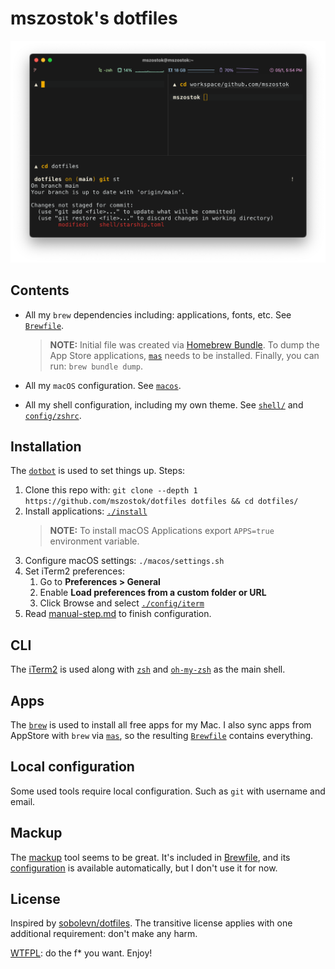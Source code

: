 # mszostok's dotfiles

![](./docs/assets/terminal.png)

## Contents

- All my `brew` dependencies including: applications, fonts, etc. See [`Brewfile`](./Brewfile).

  > **NOTE:** Initial file was created via [Homebrew Bundle](https://github.com/Homebrew/homebrew-bundle).
  > To dump the App Store applications, [`mas`](https://github.com/mas-cli/mas) needs to be installed.
  > Finally, you can run: `brew bundle dump`.

- All my `macOS` configuration. See [`macos`](./macos/).
- All my shell configuration, including my own theme. See [`shell/`](./shell)
  and [`config/zshrc`](./config/zshrc).

## Installation

The [`dotbot`](https://github.com/anishathalye/dotbot/) is used to set things up. Steps:

1. Clone this repo with: `git clone --depth 1 https://github.com/mszostok/dotfiles dotfiles && cd dotfiles/`
2. Install applications: [`./install`](./install)
   > **NOTE:** To install macOS Applications export `APPS=true` environment variable.
3. Configure macOS settings: `./macos/settings.sh`
4. Set iTerm2 preferences:
   1. Go to **Preferences > General**
   2. Enable **Load preferences from a custom folder or URL**
   3. Click Browse and select [`./config/iterm`](./config/iterm)
5. Read [manual-step.md](./docs/manual-step.md) to finish configuration.

## CLI

The [iTerm2](https://iterm2.com/) is used along with [`zsh`](https://github.com/zsh-users/zsh)
and [`oh-my-zsh`](https://github.com/robbyrussell/oh-my-zsh) as the main shell.

## Apps

The [`brew`](https://brew.sh/) is used to install all free apps for my Mac. I also sync apps from AppStore with `brew`
via [`mas`](https://formulae.brew.sh/formula/mas), so the
resulting [`Brewfile`](https://github.com/sobolevn/dotfiles/blob/master/Brewfile) contains everything.

## Local configuration

Some used tools require local configuration. Such as `git` with username and email.

## Mackup

The [mackup](https://github.com/lra/mackup) tool seems to be great. It's included in [Brewfile](./Brewfile), and
its [configuration](./config/mackup.cfg) is available automatically, but I don't use it for now.

## License

Inspired by [sobolevn/dotfiles](https://github.com/sobolevn/dotfiles). The transitive license applies with one
additional requirement: don't make any harm.

[WTFPL](https://en.wikipedia.org/wiki/WTFPL): do the f* you want. Enjoy!
